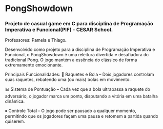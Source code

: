 # PongShowdown
### Projeto de casual game em C para disciplina de Programação Imperativa e Funcional(PIF) - CESAR School.
Professores: Pamela e Thiago.

Desenvolvido como projeto para a disciplina de Programação Imperativa e Funcional, o PongShowdown é uma releitura divertida e desafiadora do tradicional Pong. O jogo mantém a essência do clássico de forma extremamente emocionante.

Principais Funcionalidades: 🎾 Raquetes e Bola – Dois jogadores controlam suas raquetes, rebatendo uma (ou mais) bolas em movimento.

📊 Sistema de Pontuação – Cada vez que a bola ultrapassa a raquete do adversário, o jogador marca um ponto, disputando a vitória em uma batalha dinâmica.

⏸ Controle Total – O jogo pode ser pausado a qualquer momento, permitindo que os jogadores façam uma pausa e retomem a partida quando quiserem.
